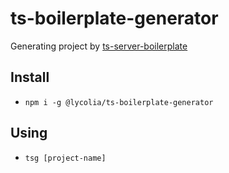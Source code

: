 # ts-boilerplate-generator
Generating project by [ts-server-boilerplate](https://github.com/Lycolia/ts-server-boilerplate)

## Install

- `npm i -g @lycolia/ts-boilerplate-generator`

## Using

- `tsg [project-name]`